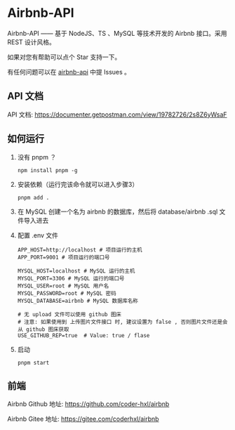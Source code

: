 # Airbnb-API

Airbnb-API —— 基于 NodeJS、TS 、MySQL 等技术开发的 Airbnb 接口。采用 REST 设计风格。

如果对您有帮助可以点个 Star 支持一下。

有任何问题可以在 [airbnb-api](https://github.com/coder-hxl/airbnb-api) 中提 Issues 。

## API 文档

API 文档: https://documenter.getpostman.com/view/19782726/2s8Z6yWsaF

## 如何运行

1. 没有 pnpm ？

   ```shell
   npm install pnpm -g
   ```

2. 安装依赖（运行完该命令就可以进入步骤3）

   ```shell
   pnpm add .
   ```

3. 在 MySQL 创建一个名为 airbnb 的数据库，然后将 database/airbnb .sql 文件导入进去

4. 配置 .env 文件

   ```shell
   APP_HOST=http://localhost # 项目运行的主机
   APP_PORT=9001 # 项目运行的端口号
   
   MYSQL_HOST=localhost # MySQL 运行的主机
   MYSQL_PORT=3306 # MySQL 运行的端口号
   MYSQL_USER=root # MySQL 用户名
   MYSQL_PASSWORD=root # MySQL 密码
   MYSQL_DATABASE=airbnb # MySQL 数据库名称
   
   # 无 upload 文件可以使用 github 图床
   # 注意: 如果使用到 上传图片文件接口 时, 建议设置为 false , 否则图片文件还是会从 github 图床获取
   USE_GITHUB_REP=true  # Value: true / flase
   ```

5. 启动 

   ```shell
   pnpm start
   ```

## 前端

Airbnb Github 地址: https://github.com/coder-hxl/airbnb

Airbnb Gitee 地址: https://gitee.com/coderhxl/airbnb

